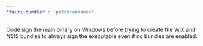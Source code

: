 ```yaml
---
'tauri-bundler': 'patch:enhance'
---
```


Code sign the main binary on Windows before trying to create the WiX and NSIS bundles to always sign the executable even if no bundles are enabled.
